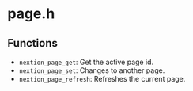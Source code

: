 # page.h

## Functions

* ```nextion_page_get```: Get the active page id.
* ```nextion_page_set```: Changes to another page.
* ```nextion_page_refresh```: Refreshes the current page.
